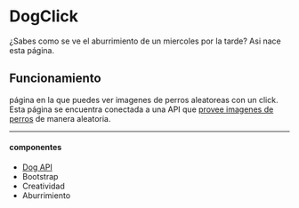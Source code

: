 # DogClick
¿Sabes como se ve el aburrimiento de un miercoles por la tarde? Asi nace esta página.

## Funcionamiento
página en la que puedes ver imagenes de perros aleatoreas con un click.
Esta página se encuentra conectada a una API que [provee imagenes de perros](https://dog.ceo "provee imagenes de perros") de manera aleatoria. 

------------
#### componentes
- [Dog API](https://dog.ceo "Dog API")
- Bootstrap 
- Creatividad
- Aburrimiento

